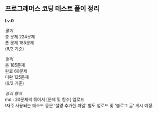 ## 프로그래머스 코딩 테스트 풀이 정리

<strong>Lv.0</strong>

*풀이*  
총 문제 224문제  
푼 문제 185문제  
(6/2 기준)  

*정리*  
총 185문제  
완료 60문제  
미완 125문제  
(6/2 기준)  

*정리 형식*  
md : 20문제씩 묶어서 [문제 및 함수] 업로드  
!자주 사용되는 메소드 등은 '설명 추가한 파일' 별도 업로드 및 '블로그 글' 게시 예정.
